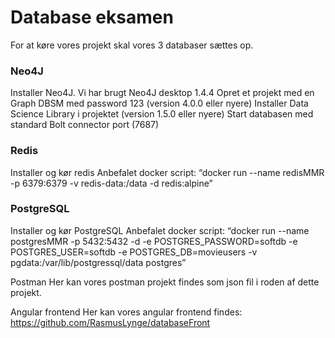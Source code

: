 # Database eksamen

For at køre vores projekt skal vores 3 databaser sættes op.

### Neo4J
Installer Neo4J. Vi har brugt Neo4J desktop 1.4.4
Opret et projekt med en Graph DBSM med password 123 (version 4.0.0 eller nyere)
Installer Data Science Library i projektet (version 1.5.0 eller nyere)
Start databasen med standard Bolt connector port (7687)

### Redis 
Installer og kør redis 
Anbefalet docker script: 
“docker run --name redisMMR -p 6379:6379 -v redis-data:/data -d redis:alpine”


### PostgreSQL
Installer og kør PostgreSQL
Anbefalet docker script: 
“docker run --name postgresMMR -p 5432:5432 -d -e POSTGRES_PASSWORD=softdb -e POSTGRES_USER=softdb -e POSTGRES_DB=movieusers -v pgdata:/var/lib/postgressql/data postgres”


Postman 
Her kan vores postman projekt findes som json fil i roden af dette projekt.

Angular frontend
Her kan vores angular frontend findes: 
https://github.com/RasmusLynge/databaseFront
